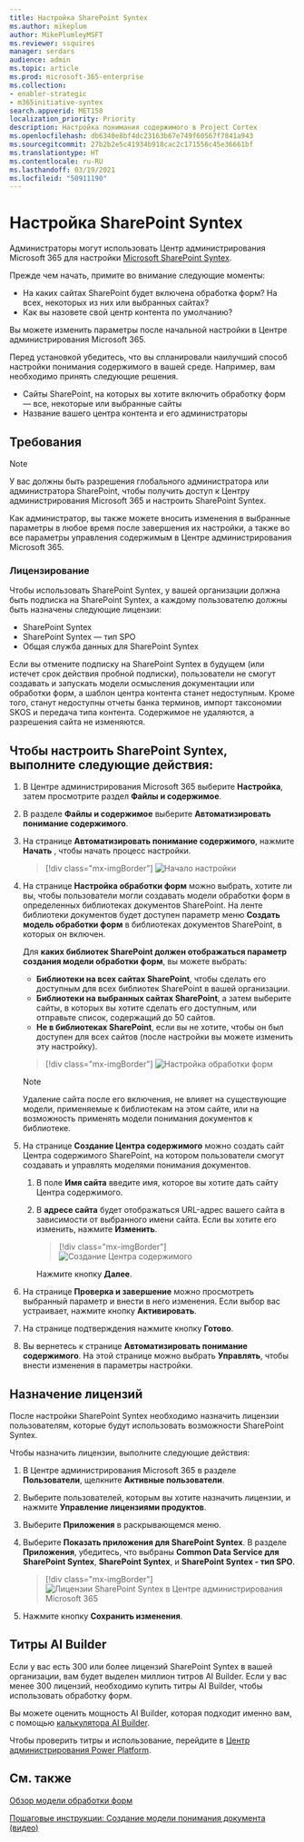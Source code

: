 ```yaml
---
title: Настройка SharePoint Syntex
ms.author: mikeplum
author: MikePlumleyMSFT
ms.reviewer: ssquires
manager: serdars
audience: admin
ms.topic: article
ms.prod: microsoft-365-enterprise
ms.collection:
- enabler-strategic
- m365initiative-syntex
search.appverid: MET150
localization_priority: Priority
description: Настройка понимания содержимого в Project Cortex
ms.openlocfilehash: db6340e8bf4dc23163b67e749f60567f7841a943
ms.sourcegitcommit: 27b2b2e5c41934b918cac2c171556c45e36661bf
ms.translationtype: HT
ms.contentlocale: ru-RU
ms.lasthandoff: 03/19/2021
ms.locfileid: "50911190"
---
```

# <a name="set-up-sharepoint-syntex"></a>Настройка SharePoint Syntex

Администраторы могут использовать Центр администрирования Microsoft 365 для настройки [Microsoft SharePoint Syntex](index.md). 

Прежде чем начать, примите во внимание следующие моменты:

- На каких сайтах SharePoint будет включена обработка форм? На всех, некоторых из них или выбранных сайтах?
- Как вы назовете свой центр контента по умолчанию?

Вы можете изменить параметры после начальной настройки в Центре администрирования Microsoft 365.

Перед установкой убедитесь, что вы спланировали наилучший способ настройки понимания содержимого в вашей среде. Например, вам необходимо принять следующие решения.

- Сайты SharePoint, на которых вы хотите включить обработку форм — все, некоторые или выбранные сайты
- Название вашего центра контента и его администраторы

## <a name="requirements"></a>Требования 

> [!NOTE]
> У вас должны быть разрешения глобального администратора или администратора SharePoint, чтобы получить доступ к Центру администрирования Microsoft 365 и настроить SharePoint Syntex.

Как администратор, вы также можете вносить изменения в выбранные параметры в любое время после завершения их настройки, а также во все параметры управления содержимым в Центре администрирования Microsoft 365.

### <a name="licensing"></a>Лицензирование

Чтобы использовать SharePoint Syntex, у вашей организации должна быть подписка на SharePoint Syntex, а каждому пользователю должны быть назначены следующие лицензии:

- SharePoint Syntex
- SharePoint Syntex — тип SPO
- Общая служба данных для SharePoint Syntex

Если вы отмените подписку на SharePoint Syntex в будущем (или истечет срок действия пробной подписки), пользователи не смогут создавать и запускать модели осмысления документации или обработки форм, а шаблон центра контента станет недоступным. Кроме того, станут недоступны отчеты банка терминов, импорт таксономии SKOS и передача типа контента. Содержимое не удаляются, а разрешения сайта не изменяются.

## <a name="to-set-up-sharepoint-syntex"></a>Чтобы настроить SharePoint Syntex, выполните следующие действия:

1. В Центре администрирования Microsoft 365 выберите **Настройка**, затем просмотрите раздел **Файлы и содержимое**.

2. В разделе **Файлы и содержимое** выберите **Автоматизировать понимание содержимого**.<br/>

3. На странице **Автоматизировать понимание содержимого**, нажмите **Начать** , чтобы начать процесс настройки.<br/>

    > [!div class="mx-imgBorder"]
    > ![Начало настройки](../media/content-understanding/admin-content-understanding-get-started.png)</br>

4. На странице **Настройка обработки форм** можно выбрать, хотите ли вы, чтобы пользователи могли создавать модели обработки форм в определенных библиотеках документов SharePoint. На ленте библиотеки документов будет доступен параметр меню **Создать модель обработки форм** в библиотеках документов SharePoint, в которых он включен.
 
     Для **каких библиотек SharePoint должен отображаться параметр создания модели обработки форм**, вы можете выбрать:</br>
      - **Библиотеки на всех сайтах SharePoint**, чтобы сделать его доступным для всех библиотек SharePoint в вашей организации.</br>
      - **Библиотеки на выбранных сайтах SharePoint**, а затем выберите сайты, в которых вы хотите сделать его доступным, или отправьте список, содержащий до 50 сайтов.</br>
      - **Не в библиотеках SharePoint**, если вы не хотите, чтобы он был доступен для всех сайтов (после настройки вы можете изменить эту настройку).

   > [!div class="mx-imgBorder"]
   > ![Настройка обработки форм](../media/content-understanding/admin-configforms.png)

   > [!Note]
   > Удаление сайта после его включения, не влияет на существующие модели, применяемые к библиотекам на этом сайте, или на возможность применять модели понимания документов к библиотеке. 
    
5. На странице **Создание Центра содержимого** можно создать сайт Центра содержимого SharePoint, на котором пользователи смогут создавать и управлять моделями понимания документов.

    1. В поле **Имя сайта** введите имя, которое вы хотите дать сайту Центра содержимого.
    
    1. В **адресе сайта** будет отображаться URL-адрес вашего сайта в зависимости от выбранного имени сайта. Если вы хотите его изменить, нажмите **Изменить**.

       > [!div class="mx-imgBorder"]
       > ![Создание Центра содержимого](../media/content-understanding/admin-cu-create-cc.png)</br>

       Нажмите кнопку **Далее**.

6. На странице **Проверка и завершение** можно просмотреть выбранный параметр и внести в него изменения. Если выбор вас устраивает, нажмите кнопку **Активировать**.

7. На странице подтверждения нажмите кнопку **Готово**.

8. Вы вернетесь к странице **Автоматизировать понимание содержимого**. На этой странице можно выбрать **Управлять**, чтобы внести изменения в параметры настройки. 

## <a name="assign-licenses"></a>Назначение лицензий

После настройки SharePoint Syntex необходимо назначить лицензии пользователям, которые будут использовать возможности SharePoint Syntex.

Чтобы назначить лицензии, выполните следующие действия:

1. В Центре администрирования Microsoft 365 в разделе **Пользователи**, щелкните **Активные пользователи**.

2. Выберите пользователей, которым вы хотите назначить лицензии, и нажмите **Управление лицензиями продуктов**.

3. Выберите **Приложения** в раскрывающемся меню.

4. Выберите **Показать приложения для SharePoint Syntex**. В разделе **Приложения**, убедитесь, что выбраны **Common Data Service для SharePoint Syntex**, **SharePoint Syntex**, и **SharePoint Syntex - тип SPO**.

    > [!div class="mx-imgBorder"]
    > ![Лицензии SharePoint Syntex в Центре администрирования Microsoft 365](../media/content-understanding/sharepoint-syntex-licenses.png)

5. Нажмите кнопку **Сохранить изменения**.

## <a name="ai-builder-credits"></a>Титры AI Builder

Если у вас есть 300 или более лицензий SharePoint Syntex в вашей организации, вам будет выделен миллион титров AI Builder. Если у вас менее 300 лицензий, необходимо купить титры AI Builder, чтобы использовать обработку форм.

Вы можете оценить мощность AI Builder, которая подходит именно вам, с помощью [калькулятора AI Builder](https://powerapps.microsoft.com/ai-builder-calculator).

Чтобы проверить титры и использование, перейдите в [Центр администрирования Power Platform](https://admin.powerplatform.microsoft.com/resources/capacity).

## <a name="see-also"></a>См. также

[Обзор модели обработки форм](/ai-builder/form-processing-model-overview)

[Пошаговые инструкции: Создание модели понимания документа (видео)](https://www.youtube.com/watch?v=DymSHObD-bg)